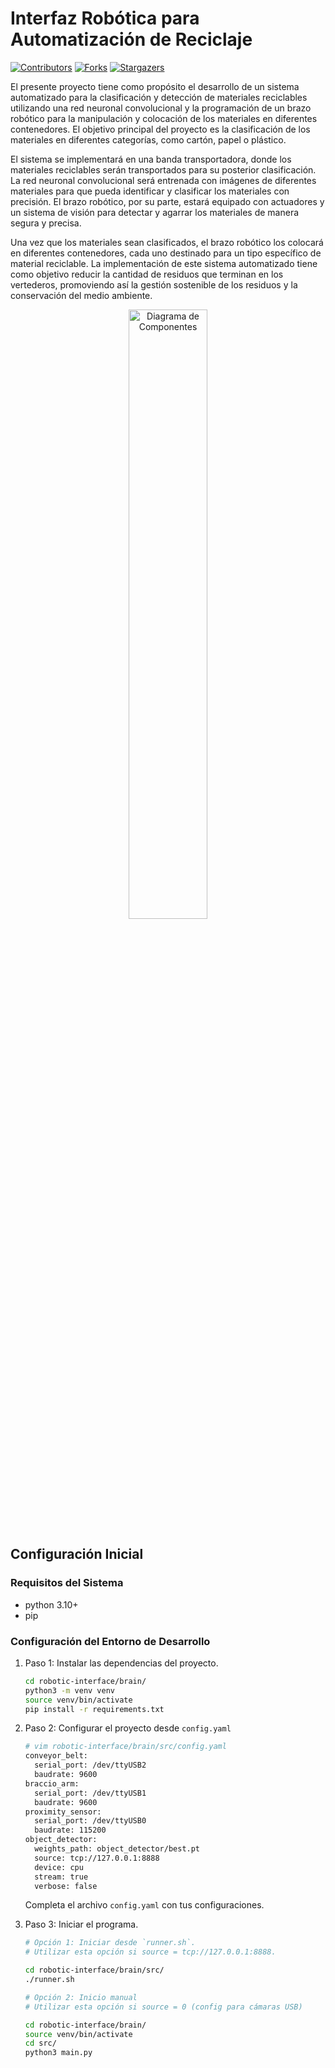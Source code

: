 # Interfaz Robótica para Automatización de Reciclaje

[![Contributors][contributors-shield]][contributors-url]
[![Forks][forks-shield]][forks-url]
[![Stargazers][stars-shield]][stars-url]

El presente proyecto tiene como propósito el desarrollo de un sistema automatizado para la clasificación 
y detección de materiales reciclables utilizando una red neuronal convolucional y la programación de un 
brazo robótico para la manipulación y colocación de los materiales en diferentes contenedores. 
El objetivo principal del proyecto es la clasificación de los materiales en diferentes categorías, 
como cartón, papel o plástico. 

El sistema se implementará en una banda transportadora, donde los materiales reciclables serán transportados
para su posterior clasificación. La red neuronal convolucional será entrenada con imágenes de diferentes 
materiales para que pueda identificar y clasificar los materiales con precisión. El brazo robótico, por su parte,
estará equipado con actuadores y un sistema de visión para detectar y agarrar los materiales de manera segura y precisa.

Una vez que los materiales sean clasificados, el brazo robótico los colocará en diferentes contenedores, cada uno 
destinado para un tipo específico de material reciclable. La implementación de este sistema automatizado tiene como
objetivo reducir la cantidad de residuos que terminan en los vertederos, promoviendo así la gestión sostenible de los
residuos y la conservación del medio ambiente.

<div align="center">
  <img src="https://i.ibb.co/GP84JZz/20231213-000343.webp" alt="Diagrama de Componentes" width="50%" height="50%">
</div>

## Configuración Inicial

### Requisitos del Sistema
- python 3.10+
- pip

### Configuración del Entorno de Desarrollo

1. Paso 1: Instalar las dependencias del proyecto.
    ```bash
    cd robotic-interface/brain/
    python3 -m venv venv
    source venv/bin/activate
    pip install -r requirements.txt
    ```

2. Paso 2: Configurar el proyecto desde `config.yaml`
    ```bash
    # vim robotic-interface/brain/src/config.yaml
    conveyor_belt:
      serial_port: /dev/ttyUSB2
      baudrate: 9600
    braccio_arm:
      serial_port: /dev/ttyUSB1
      baudrate: 9600
    proximity_sensor:
      serial_port: /dev/ttyUSB0
      baudrate: 115200
    object_detector:
      weights_path: object_detector/best.pt
      source: tcp://127.0.0.1:8888
      device: cpu
      stream: true
      verbose: false
    ```
    Completa el archivo `config.yaml` con tus configuraciones.
   
4. Paso 3: Iniciar el programa.
    ```bash
    # Opción 1: Iniciar desde `runner.sh`.
    # Utilizar esta opción si source = tcp://127.0.0.1:8888.

    cd robotic-interface/brain/src/
    ./runner.sh
    
    # Opción 2: Inicio manual
    # Utilizar esta opción si source = 0 (config para cámaras USB)

    cd robotic-interface/brain/
    source venv/bin/activate
    cd src/
    python3 main.py
    ```
    
[contributors-shield]: https://img.shields.io/github/contributors/0xCronos/robotic-interface.svg?style=for-the-badge
[contributors-url]: https://github.com/0xCronos/robotic-interface/graphs/contributors
[forks-shield]: https://img.shields.io/github/forks/0xCronos/robotic-interface.svg?style=for-the-badge
[forks-url]: https://github.com/0xCronos/robotic-interface/network/members
[stars-shield]: https://img.shields.io/github/stars/0xCronos/robotic-interface.svg?style=for-the-badge
[stars-url]: https://github.com/0xCronos/robotic-interface/stargazers
